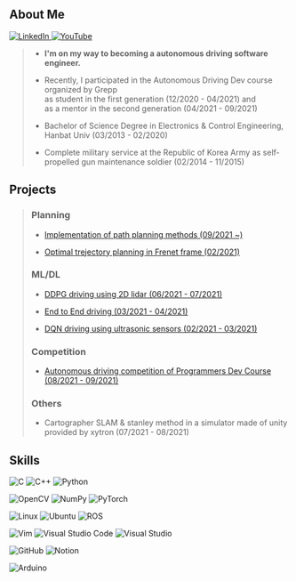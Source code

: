 <h2>About Me</h2>
 
 <a href= https://www.linkedin.com/in/%EB%B3%91%EC%88%98-%EA%B9%80-0b265320b/>![LinkedIn](https://img.shields.io/badge/linkedin-%230077B5.svg?style=for-the-badge&logo=linkedin&logoColor=white)
 <a href= https://www.youtube.com/channel/UC62h-CTEEMzq25KN37JFddQ >![YouTube](https://img.shields.io/badge/<YouTube>-%23FF0000.svg?style=for-the-badge&logo=YouTube&logoColor=white)</a>


 > * __I'm on my way to becoming a autonomous driving software engineer.__
 > 
 > * Recently, I participated in the Autonomous Driving Dev course organized by Grepp </br>as student in the first generation (12/2020 - 04/2021) and </br>as a mentor in the second generation (04/2021 - 09/2021)
 > 
 > * Bachelor of Science Degree in Electronics & Control Engineering, Hanbat Univ (03/2013 - 02/2020)
 > 
 > * Complete military service at the Republic of Korea Army as self-propelled gun maintenance soldier (02/2014 - 11/2015)
  
<h2> Projects </h2>

  > <h3> Planning </h3>
  >
  > * <a href= https://github.com/kbs907/PathPlanning > Implementation of path planning methods (09/2021 ~) </a>
  >
  > *  <a href= https://github.com/kbs907/optimal-trajectory-planning-in-frenet-frame.> Optimal trejectory planning in Frenet frame (02/2021) </a>
  >
  > <h3> ML/DL </h3>
  >
  > *  <a href= https://github.com/kbs907/DDPG-driving-using-LiDAR-in-a-simulator >DDPG driving using 2D lidar (06/2021 - 07/2021) </a>
  >
  > *  <a href= https://github.com/kbs907/endtoend_driving > End to End driving  (03/2021 - 04/2021) </a>
  >
  > *  <a href= https://github.com/kbs907/2nd-monthly-project > DQN driving using ultrasonic sensors (02/2021 - 03/2021)</a>
  >
  > <h3> Competition </h3>
  > 
  > * <a href= https://github.com/kbs907/final_project/tree/master > Autonomous driving competition of Programmers Dev Course (08/2021 - 09/2021)  </a>
  >
  > <h3> Others </h3>
  > 
  > *  Cartographer SLAM & stanley method in a simulator made of unity provided by xytron  (07/2021 - 08/2021) 
 
 <h2> Skills </h2>
  
![C](https://img.shields.io/badge/c-%2300599C.svg?style=for-the-badge&logo=c&logoColor=white)
![C++](https://img.shields.io/badge/c++-%2300599C.svg?style=for-the-badge&logo=c%2B%2B&logoColor=white)
![Python](https://img.shields.io/badge/python-3670A0?style=for-the-badge&logo=python&logoColor=ffdd54)
  
![OpenCV](https://img.shields.io/badge/opencv-%23white.svg?style=for-the-badge&logo=opencv&logoColor=white)
![NumPy](https://img.shields.io/badge/numpy-%23013243.svg?style=for-the-badge&logo=numpy&logoColor=white)
![PyTorch](https://img.shields.io/badge/PyTorch-%23EE4C2C.svg?style=for-the-badge&logo=PyTorch&logoColor=white)
  
![Linux](https://img.shields.io/badge/Linux-FCC624?style=for-the-badge&logo=linux&logoColor=black)
![Ubuntu](https://img.shields.io/badge/Ubuntu-E95420?style=for-the-badge&logo=ubuntu&logoColor=white)
![ROS](https://img.shields.io/badge/ros-%230A0FF9.svg?style=for-the-badge&logo=ros&logoColor=white)
  
![Vim](https://img.shields.io/badge/VIM-%2311AB00.svg?style=for-the-badge&logo=vim&logoColor=white)
![Visual Studio Code](https://img.shields.io/badge/Visual%20Studio%20Code-0078d7.svg?style=for-the-badge&logo=visual-studio-code&logoColor=white)
![Visual Studio](https://img.shields.io/badge/Visual%20Studio-5C2D91.svg?style=for-the-badge&logo=visual-studio&logoColor=white)

![GitHub](https://img.shields.io/badge/github-%23121011.svg?style=for-the-badge&logo=github&logoColor=white)
![Notion](https://img.shields.io/badge/Notion-%23000000.svg?style=for-the-badge&logo=notion&logoColor=white)

![Arduino](https://img.shields.io/badge/-Arduino-00979D?style=for-the-badge&logo=Arduino&logoColor=white)

